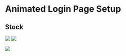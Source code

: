 # Animated Login Page Setup

## Stock

[![](https://img.shields.io/badge/-user%20icon-0a0a0a.svg?style=flat&colorA=0a0a0a)](https://fontawesome.com/icons/user?style=solid)   [![](https://img.shields.io/badge/-password%20icon-0a0a0a.svg?style=flat&colorA=0a0a0a)](https://fontawesome.com/icons/lock?style=solid)

[![](https://img.shields.io/badge/-title%20icon-0a0a0a.svg?style=flat&colorA=0a0a0a)](https://www.favicon.cc/?action=icon&file_id=400449)
